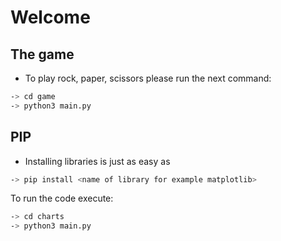 # Welcome

## The game

* To play rock, paper, scissors please run the next command:

```sh
-> cd game
-> python3 main.py
```

## PIP

* Installing libraries is just as easy as

```sh
-> pip install <name of library for example matplotlib>
```

To run the code execute:

```sh
-> cd charts
-> python3 main.py
```